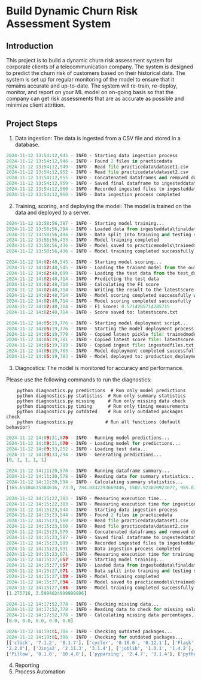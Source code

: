 # Build Dynamic Churn Risk Assessment System

## Introduction
This project is to build a dynamic churn risk assessment system for corporate clients of a telecommunication company. The system is designed to predict the churn risk of customers based on their historical data. The system is set up for regular monitoring of the model to ensure that it remains accurate and up-to-date. The system will re-train, re-deploy, monitor, and report on your ML model on on-going basis so that the company can get risk assessments that are as accurate as possible and minimize client attrition.

## Project Steps

1. Data ingestion: The data is ingested from a CSV file and stored in a database.

```python .\ingestion.py
2024-11-12 13:54:12,945 - INFO - Starting data ingestion process
2024-11-12 13:54:12,946 - INFO - Found 2 files in practicedata
2024-11-12 13:54:12,949 - INFO - Read file practicedata\dataset1.csv
2024-11-12 13:54:12,952 - INFO - Read file practicedata\dataset2.csv
2024-11-12 13:54:12,955 - INFO - Concatenated dataframes and removed duplicates
2024-11-12 13:54:12,959 - INFO - Saved final dataframe to ingesteddata\finaldata.csv      
2024-11-12 13:54:12,960 - INFO - Recorded ingested files to ingesteddata\ingestedfiles.txt
2024-11-12 13:54:12,960 - INFO - Data ingestion process completed
```

2. Training, scoring, and deploying the model: The model is trained on the data and deployed to a server.

```python .\training.py 
2024-11-12 13:58:56,387 - INFO - Starting model training...
2024-11-12 13:58:56,394 - INFO - Loaded data from ingesteddata\finaldata.csv
2024-11-12 13:58:56,406 - INFO - Data split into training and testing sets  
2024-11-12 13:58:56,433 - INFO - Model training completed
2024-11-12 13:58:56,436 - INFO - Model saved to practicemodels\trainedmodel.pkl
2024-11-12 13:58:56,436 - INFO - Model training completed successfully
```

```python .\scoring.py
2024-11-12 14:02:48,545 - INFO - Starting model scoring...
2024-11-12 14:02:48,545 - INFO - Loading the trained model from the output_model_path directory
2024-11-12 14:02:48,699 - INFO - Loading the test data from the test_data_path
2024-11-12 14:02:48,714 - INFO - Predicting the test data
2024-11-12 14:02:48,714 - INFO - Calculating the F1 score
2024-11-12 14:02:48,714 - INFO - Writing the result to the latestscore.txt file
2024-11-12 14:02:48,714 - INFO - Model scoring completed successfully with F1 Score: 0.5714285714285715
2024-11-12 14:02:48,714 - INFO - Model scoring completed successfully
2024-11-12 14:02:48,714 - INFO - F1 Score: 0.5714285714285715
2024-11-12 14:02:48,714 - INFO - Score saved to: latestscore.txt
```

```python .\deployment.py
2024-11-12 14:05:19,776 - INFO - Starting model deployment script...
2024-11-12 14:05:19,776 - INFO - Starting the model deployment process...   
2024-11-12 14:05:19,779 - INFO - Copied latest pickle file: trainedmodel.pkl
2024-11-12 14:05:19,781 - INFO - Copied latest score file: latestscore.txt  
2024-11-12 14:05:19,783 - INFO - Copied ingest file: ingestedfiles.txt      
2024-11-12 14:05:19,783 - INFO - Model deployment completed successfully    
2024-11-12 14:05:19,783 - INFO - Model deployed to: production_deployment   
```

3. Diagnostics: The model is monitored for accuracy and performance.

Please use the following commands to run the diagnostics:

```
    python diagnostics.py predictions  # Run only model predictions
    python diagnostics.py statistics  # Run only summary statistics
    python diagnostics.py missing     # Run only missing data check
    python diagnostics.py timing      # Run only timing measurements
    python diagnostics.py outdated    # Run only outdated packages check
    python diagnostics.py            # Run all functions (default behavior)
```

```python .\diagnostics.py predictions
2024-11-12 14:09:31,070 - INFO - Running model predictions...
2024-11-12 14:09:31,070 - INFO - Loading model for predictions...
2024-11-12 14:09:33,252 - INFO - Loading test data...
2024-11-12 14:09:33,294 - INFO - Generating predictions...
[0, 1, 1, 1, 1]
```

```python .\diagnostics.py statistics 
2024-11-12 14:11:20,578 - INFO - Running dataframe summary...
2024-11-12 14:11:20,578 - INFO - Reading data for summary statistics...
2024-11-12 14:11:20,594 - INFO - Calculating summary statistics...
[165.65384615384616, 73.0, 284.0332293669446, 1502.923076923077, 955.0, 2192.6449584568304, 26.884615384615383, 14.0, 31.35388578543581, 0.5769230769230769, 1.0, 0.5038314736557788]
```

```python .\diagnostics.py timing    
2024-11-12 14:15:22,383 - INFO - Measuring execution time...
2024-11-12 14:15:22,383 - INFO - Measuring execution time for ingestion script...
2024-11-12 14:15:23,544 - INFO - Starting data ingestion process
2024-11-12 14:15:23,544 - INFO - Found 2 files in practicedata      
2024-11-12 14:15:23,560 - INFO - Read file practicedata\dataset1.csv
2024-11-12 14:15:23,560 - INFO - Read file practicedata\dataset2.csv
2024-11-12 14:15:23,579 - INFO - Concatenated dataframes and removed duplicates
2024-11-12 14:15:23,587 - INFO - Saved final dataframe to ingesteddata\finaldata.csv
2024-11-12 14:15:23,589 - INFO - Recorded ingested files to ingesteddata\ingestedfiles.txt
2024-11-12 14:15:23,591 - INFO - Data ingestion process completed
2024-11-12 14:15:23,671 - INFO - Measuring execution time for training script...
2024-11-12 14:15:27,057 - INFO - Starting model training...
2024-11-12 14:15:27,057 - INFO - Loaded data from ingesteddata\finaldata.csv
2024-11-12 14:15:27,071 - INFO - Data split into training and testing sets
2024-11-12 14:15:27,089 - INFO - Model training completed
2024-11-12 14:15:27,094 - INFO - Model saved to practicemodels\trainedmodel.pkl
2024-11-12 14:15:27,095 - INFO - Model training completed successfully
[1.275716, 3.5994024999999996]
```

```python .\diagnostics.py missing
2024-11-12 14:17:52,778 - INFO - Checking missing data...
2024-11-12 14:17:52,778 - INFO - Reading data to check for missing values...
2024-11-12 14:17:52,778 - INFO - Calculating missing data percentages...    
[0.0, 0.0, 0.0, 0.0, 0.0]
```

```python .\diagnostics.py outdated
2024-11-12 14:19:01,306 - INFO - Checking outdated packages...
2024-11-12 14:19:01,306 - INFO - Checking for outdated packages...
[['click', '7.1.2', '8.1.7'], ['cycler', '0.10.0', '0.12.1'], ['Flask', '1.1.2', '3.0.3'], ['itsdangerous', '1.1.0', 
'2.2.0'], ['Jinja2', '2.11.3', '3.1.4'], ['joblib', '1.0.1', '1.4.2'], ['kiwisolver', '1.3.1', '1.4.7'], ['MarkupSafe', '1.1.1', '2.1.5'], ['matplotlib', '3.3.4', '3.7.5'], ['numpy', '1.20.1', '1.24.4'], ['pandas', '1.2.2', '2.0.3'], 
['Pillow', '8.1.0', '10.4.0'], ['pyparsing', '2.4.7', '3.1.4'], ['python-dateutil', '2.8.1', '2.9.0.post0'], ['pytz', '2021.1', '2024.2'], ['scikit-learn', '0.24.1', '1.3.2'], ['scipy', '1.6.1', '1.10.1'], ['seaborn', '0.11.1', '0.13.2'], ['six', '1.15.0', '1.16.0'], ['threadpoolctl', '2.1.0', '3.5.0'], ['Werkzeug', '1.0.1', '3.0.6']]
```

4. Reporting
5. Process Automation

